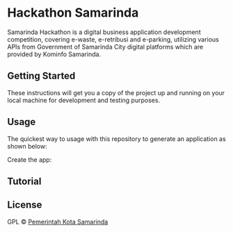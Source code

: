 # Hackathon Samarinda

Samarinda Hackathon is a digital business application development competition, covering e-waste, e-retribusi and e-parking, utilizing various APIs from Government of Samarinda City digital platforms which are provided by Kominfo Samarinda.

## Getting Started
These instructions will get you a copy of the project up and running on your local machine for development and testing purposes.

## Usage
The quickest way to usage with this repository to generate an application as shown below:

Create the app:

## Tutorial

## License

GPL © [Pemerintah Kota Samarinda](https://samarindakota.go.id)
